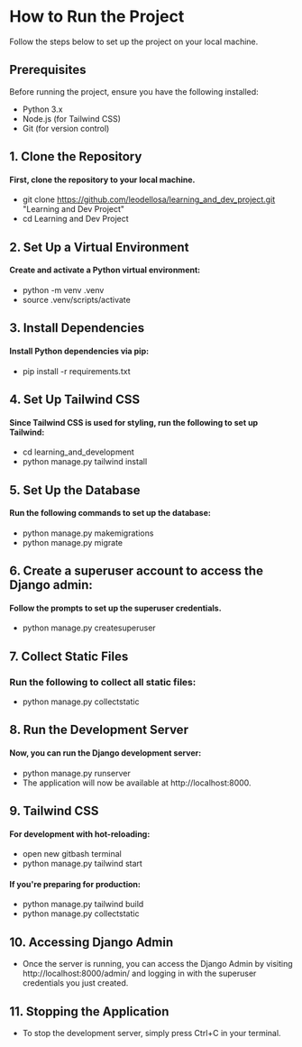 # How to Run the Project

Follow the steps below to set up the project on your local machine.

## Prerequisites

Before running the project, ensure you have the following installed:

- Python 3.x
- Node.js (for Tailwind CSS)
- Git (for version control)

## 1. Clone the Repository
#### First, clone the repository to your local machine.
- git clone https://github.com/leodellosa/learning_and_dev_project.git "Learning and Dev Project"
- cd Learning and Dev Project

## 2. Set Up a Virtual Environment
#### Create and activate a Python virtual environment:
- python -m venv .venv
- source .venv/scripts/activate

## 3. Install Dependencies
#### Install Python dependencies via pip:
- pip install -r requirements.txt

## 4. Set Up Tailwind CSS
#### Since Tailwind CSS is used for styling, run the following to set up Tailwind:
- cd learning_and_development
- python manage.py tailwind install

## 5. Set Up the Database
#### Run the following commands to set up the database:
- python manage.py makemigrations
- python manage.py migrate

## 6. Create a superuser account to access the Django admin:
#### Follow the prompts to set up the superuser credentials.
- python manage.py createsuperuser

## 7. Collect Static Files
### Run the following to collect all static files:
- python manage.py collectstatic

## 8. Run the Development Server
#### Now, you can run the Django development server:
- python manage.py runserver
- The application will now be available at http://localhost:8000.

## 9. Tailwind CSS
#### For development with hot-reloading:
- open new gitbash terminal
- python manage.py tailwind start

#### If you're preparing for production:
- python manage.py tailwind build
- python manage.py collectstatic

## 10. Accessing Django Admin
-  Once the server is running, you can access the Django Admin by visiting http://localhost:8000/admin/ and logging in with the superuser credentials you just created.

## 11. Stopping the Application
- To stop the development server, simply press Ctrl+C in your terminal.



